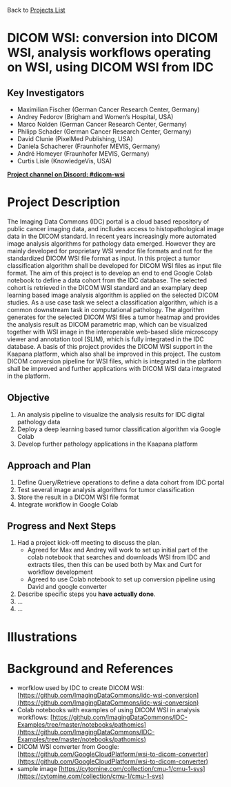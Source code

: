 Back to [Projects List](../../README.md#ProjectsList)

# DICOM WSI: conversion into DICOM WSI, analysis workflows operating on WSI, using DICOM WSI from IDC

## Key Investigators

- Maximilian Fischer (German Cancer Research Center, Germany)
- Andrey Fedorov (Brigham and Women’s Hospital, USA)
- Marco Nolden (German Cancer Research Center, Germany)
- Philipp Schader (German Cancer Research Center, Germany)
- David Clunie (PixelMed Publishing, USA)
- Daniela Schacherer (Fraunhofer MEVIS, Germany)
- André Homeyer (Fraunhofer MEVIS, Germany)
- Curtis Lisle (KnowledgeVis, USA)

**[Project channel on Discord: #dicom-wsi](https://discord.com/channels/843934857620357130/1069591021928853574)**


# Project Description

<!-- Add a short paragraph describing the project. -->
The Imaging Data Commons (IDC) portal is a cloud based repository of public cancer imaging data, and inclludes access to histopathological image data in the DICOM standard. In recent years increasingly more automated image analysis algorithms for pathology data emerged. However they are mainly developed for proprietary WSI vendor file formats and not for the standardized DICOM WSI file format as input. In this project a tumor classification algorithm shall be developed for DICOM WSI files as input file format. 
The aim of this project is to develop an end to end Google Colab notebook to define a data cohort from the IDC database. The selected cohort is retrieved in the DICOM WSI standard and an examplary deep learning based image analysis algorithm is applied on the selected DICOM studies. As a use case task we select a classification algorithm, which is a common downstream task in computational pathology. The algorithm generates for the selected DICOM WSI files a tumor heatmap and provides the analysis result as DICOM parametric map, which can be visualized together with WSI image in the interoperable web-based slide microscopy viewer and annotation tool (SLIM), which is fully integrated in the IDC database. 
A basis of this project provides the DICOM WSI support in the Kaapana platform, which also shall be improved in this project. The custom DICOM conversion pipeline for WSI files, which is integrated in the platform shall be improved and further applications with DICOM WSI data integrated in the platform. 






## Objective

<!-- Describe here WHAT you would like to achieve (what you will have as end result). -->

1. An analysis pipeline to visualize the analysis results for IDC digital pathology data 
2. Deploy a deep learning based tumor classification algorithm via Google Colab
3. Develop further pathology applications in the Kaapana platform

## Approach and Plan

<!-- Describe here HOW you would like to achieve the objectives stated above. -->

1. Define Query/Retrieve operations to define a data cohort from IDC portal
2. Test several image analysis algorithms for tumor classification
3. Store the result in a DICOM WSI file format 
4. Integrate workflow in Google Colab

## Progress and Next Steps

<!-- Update this section as you make progress, describing of what you have ACTUALLY DONE. If there are specific steps that you could not complete then you can describe them here, too. -->
1. Had a project kick-off meeting to discuss the plan.
   * Agreed for Max and Andrey will work to set up initial part of the colab notebook that searches and downloads WSI from IDC and extracts tiles, then this can be used both by Max and Curt for workflow development
   * Agreed to use Colab notebook to set up conversion pipeline using David and google converter
3. Describe specific steps you **have actually done**.
4. ...
5. ...

# Illustrations

<!-- Add pictures and links to videos that demonstrate what has been accomplished.
![Description of picture](Example2.jpg)
![Some more images](Example2.jpg)
-->

# Background and References

<!-- If you developed any software, include link to the source code repository. If possible, also add links to sample data, and to any relevant publications. -->

- worfklow used by IDC to create DICOM WSI: [https://github.com/ImagingDataCommons/idc-wsi-conversion](https://github.com/ImagingDataCommons/idc-wsi-conversion)
- Colab notebooks with examples of using DICOM WSI in analysis workflows: [https://github.com/ImagingDataCommons/IDC-Examples/tree/master/notebooks/pathomics](https://github.com/ImagingDataCommons/IDC-Examples/tree/master/notebooks/pathomics)
- DICOM WSI converter from Google: [https://github.com/GoogleCloudPlatform/wsi-to-dicom-converter](https://github.com/GoogleCloudPlatform/wsi-to-dicom-converter)
- sample image [https://cytomine.com/collection/cmu-1/cmu-1-svs](https://cytomine.com/collection/cmu-1/cmu-1-svs)
